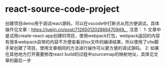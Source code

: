 # react-source-code-project
创建项目demo用于调试react源码，可以在vscode中打断点从而方便调试。具体操作见文章：https://juejin.cn/post/7126501202866470949。
注意：
1: 文章中是试用create-react-app创建的项目，使用webpack打包，webpack返回的内容有很多webpack自带的内容不方便查看对tsx文件的编译结果，所以使用了vite脚手架创建了项目，使用文章相同的方法进行操作可以更方便的调试源码。
2: 如果在其他地方打开需要修改react build的过程中sourcemap的映射地址，具体见文章的最后一步
